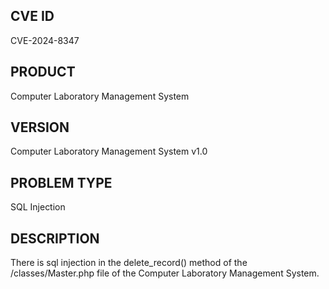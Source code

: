 ## CVE ID
CVE-2024-8347
## PRODUCT
Computer Laboratory Management System
## VERSION
Computer Laboratory Management System v1.0
## PROBLEM TYPE
SQL Injection
## DESCRIPTION
There is sql injection in the delete_record() method of the /classes/Master.php file of the Computer Laboratory  Management System.
